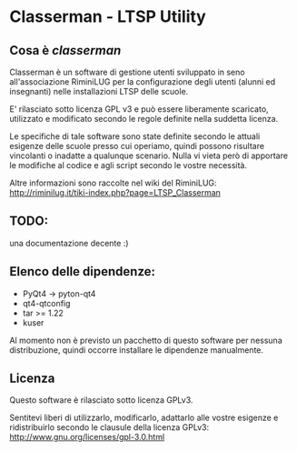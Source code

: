 Classerman - LTSP Utility
=========================================

Cosa è *classerman*	
--------------------
Classerman è un software di gestione utenti sviluppato in seno all'associazione RiminiLUG per la configurazione degli utenti (alunni ed insegnanti) nelle installazioni LTSP delle scuole.

E' rilasciato sotto licenza GPL v3 e può essere liberamente scaricato, utilizzato e modificato secondo le regole definite nella suddetta licenza.

Le specifiche di tale software sono state definite secondo le attuali esigenze delle scuole presso cui operiamo, quindi possono risultare vincolanti o inadatte a qualunque scenario. Nulla vi vieta però di apportare le modifiche al codice e agli script secondo le vostre necessità.

Altre informazioni sono raccolte nel wiki del RiminiLUG:
http://riminilug.it/tiki-index.php?page=LTSP_Classerman



TODO:
-----
una documentazione decente :)



Elenco delle dipendenze:
------------------------
- PyQt4 -> pyton-qt4 
- qt4-qtconfig
- tar >= 1.22
- kuser

Al momento non è previsto un pacchetto di questo software per nessuna distribuzione, quindi occorre installare le dipendenze manualmente.


Licenza
---------
Questo software è rilasciato sotto licenza GPLv3.

Sentitevi liberi di utilizzarlo, modificarlo, adattarlo alle vostre esigenze e ridistribuirlo secondo le clausule della licenza GPLv3:
http://www.gnu.org/licenses/gpl-3.0.html